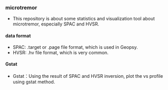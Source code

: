### microtremor
* This repository is about some statistics and visualization tool about microtremor, especially SPAC and HVSR.
#### data format
* SPAC: .target or .page file format, which is used in Geopsy.
* HVSR: .hv file format, which is very common.
#### Gstat
* Gstat：Using the result of SPAC and HVSR inversion, plot the vs profile using gstat method.
